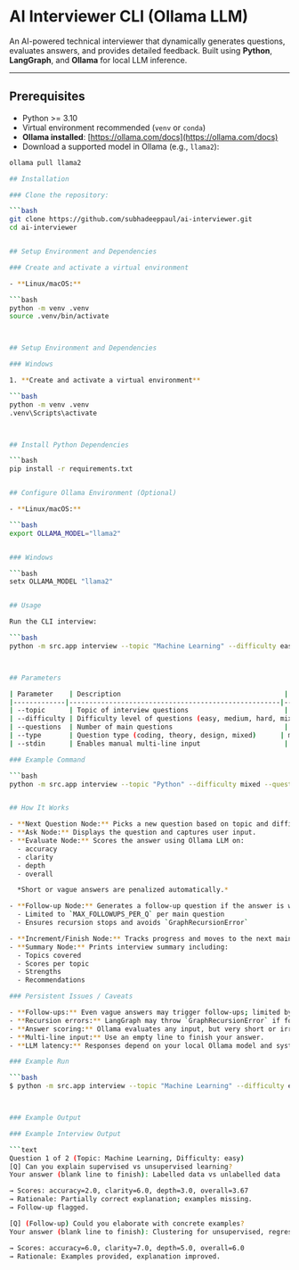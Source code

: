 # AI Interviewer CLI (Ollama LLM)

An AI-powered technical interviewer that dynamically generates questions, evaluates answers, and provides detailed feedback. Built using **Python**, **LangGraph**, and **Ollama** for local LLM inference.

---

## Prerequisites

- Python >= 3.10
- Virtual environment recommended (`venv` or `conda`)
- **Ollama installed**: [https://ollama.com/docs](https://ollama.com/docs)
- Download a supported model in Ollama (e.g., `llama2`):

````bash
ollama pull llama2

## Installation

### Clone the repository:

```bash
git clone https://github.com/subhadeeppaul/ai-interviewer.git
cd ai-interviewer


## Setup Environment and Dependencies

### Create and activate a virtual environment

- **Linux/macOS:**

```bash
python -m venv .venv
source .venv/bin/activate



## Setup Environment and Dependencies

### Windows

1. **Create and activate a virtual environment**

```bash
python -m venv .venv
.venv\Scripts\activate



## Install Python Dependencies

```bash
pip install -r requirements.txt


## Configure Ollama Environment (Optional)

- **Linux/macOS:**

```bash
export OLLAMA_MODEL="llama2"


### Windows

```bash
setx OLLAMA_MODEL "llama2"


## Usage

Run the CLI interview:

```bash
python -m src.app interview --topic "Machine Learning" --difficulty easy --questions 4 --type mixed --stdin



## Parameters

| Parameter    | Description                                         | Example                         |
|-------------|-----------------------------------------------------|---------------------------------|
| --topic      | Topic of interview questions                        | "Machine Learning"              |
| --difficulty | Difficulty level of questions (easy, medium, hard, mixed) | easy                            |
| --questions  | Number of main questions                            | 4                               |
| --type       | Question type (coding, theory, design, mixed)      | mixed                           |
| --stdin      | Enables manual multi-line input                     | (present for CLI input)         |

### Example Command

```bash
python -m src.app interview --topic "Python" --difficulty mixed --questions 3 --type coding --stdin


## How It Works

- **Next Question Node:** Picks a new question based on topic and difficulty.
- **Ask Node:** Displays the question and captures user input.
- **Evaluate Node:** Scores the answer using Ollama LLM on:
  - accuracy
  - clarity
  - depth
  - overall

  *Short or vague answers are penalized automatically.*

- **Follow-up Node:** Generates a follow-up question if the answer is weak.
  - Limited to `MAX_FOLLOWUPS_PER_Q` per main question
  - Ensures recursion stops and avoids `GraphRecursionError`

- **Increment/Finish Node:** Tracks progress and moves to the next main question or finishes the interview.
- **Summary Node:** Prints interview summary including:
  - Topics covered
  - Scores per topic
  - Strengths
  - Recommendations

### Persistent Issues / Caveats

- **Follow-ups:** Even vague answers may trigger follow-ups; limited by `MAX_FOLLOWUPS_PER_Q`.
- **Recursion errors:** LangGraph may throw `GraphRecursionError` if follow-ups aren’t capped or done-checks are missing. Current code resets `followup_mode` and `followup_depth` to prevent infinite loops.
- **Answer scoring:** Ollama evaluates any input, but very short or irrelevant answers may get low but non-zero scores.
- **Multi-line input:** Use an empty line to finish your answer.
- **LLM latency:** Responses depend on your local Ollama model and system speed.

### Example Run

```bash
$ python -m src.app interview --topic "Machine Learning" --difficulty easy --questions 2 --type mixed --stdin



### Example Output

### Example Interview Output

```text
Question 1 of 2 (Topic: Machine Learning, Difficulty: easy)
[Q] Can you explain supervised vs unsupervised learning?
Your answer (blank line to finish): Labelled data vs unlabelled data

→ Scores: accuracy=2.0, clarity=6.0, depth=3.0, overall=3.67
→ Rationale: Partially correct explanation; examples missing.
→ Follow-up flagged.

[Q] (Follow-up) Could you elaborate with concrete examples?
Your answer (blank line to finish): Clustering for unsupervised, regression for supervised

→ Scores: accuracy=6.0, clarity=7.0, depth=5.0, overall=6.0
→ Rationale: Examples provided, explanation improved.

````
